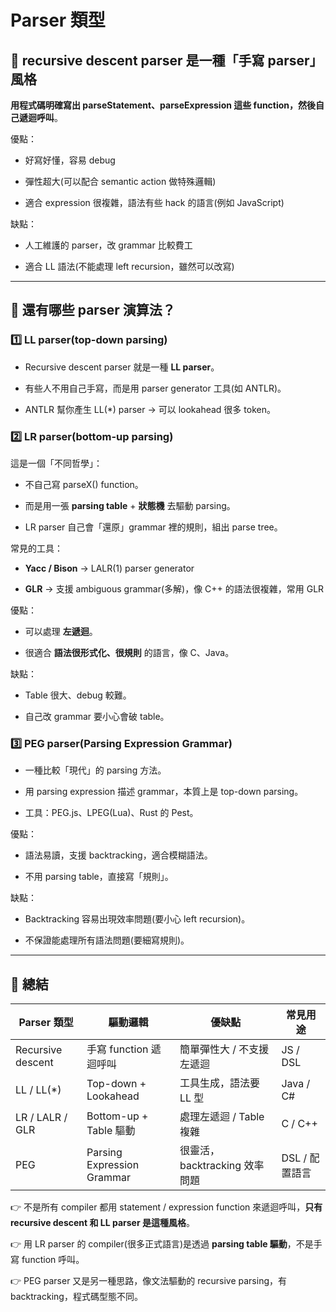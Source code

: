 # Parser 類型

## 🌟 recursive descent parser 是一種「手寫 parser」風格

**用程式碼明確寫出 parseStatement、parseExpression 這些 function，然後自己遞迴呼叫**。

優點：

- 好寫好懂，容易 debug

- 彈性超大(可以配合 semantic action 做特殊邏輯)

- 適合 expression 很複雜，語法有些 hack 的語言(例如 JavaScript)

缺點：

- 人工維護的 parser，改 grammar 比較費工

- 適合 LL 語法(不能處理 left recursion，雖然可以改寫)

---

## 🌟 還有哪些 parser 演算法？

### 1️⃣ **LL parser(top-down parsing)**

- Recursive descent parser 就是一種 **LL parser**。

- 有些人不用自己手寫，而是用 parser generator 工具(如 ANTLR)。

- ANTLR 幫你產生 LL(\*) parser → 可以 lookahead 很多 token。

### 2️⃣ **LR parser(bottom-up parsing)**

這是一個「不同哲學」：

- 不自己寫 parseX() function。

- 而是用一張 **parsing table** + **狀態機** 去驅動 parsing。

- LR parser 自己會「還原」grammar 裡的規則，組出 parse tree。

常見的工具：

- **Yacc / Bison** → LALR(1) parser generator

- **GLR** → 支援 ambiguous grammar(多解)，像 C++ 的語法很複雜，常用 GLR

優點：

- 可以處理 **左遞迴**。

- 很適合 **語法很形式化、很規則** 的語言，像 C、Java。

缺點：

- Table 很大、debug 較難。

- 自己改 grammar 要小心會破 table。

### 3️⃣ **PEG parser(Parsing Expression Grammar)**

- 一種比較「現代」的 parsing 方法。

- 用 parsing expression 描述 grammar，本質上是 top-down parsing。

- 工具：PEG.js、LPEG(Lua)、Rust 的 Pest。

優點：

- 語法易讀，支援 backtracking，適合模糊語法。

- 不用 parsing table，直接寫「規則」。

缺點：

- Backtracking 容易出現效率問題(要小心 left recursion)。

- 不保證能處理所有語法問題(要細寫規則)。

---

## 🌟 總結

| Parser 類型       | 驅動邏輯                   | 優缺點                        | 常見用途       |
| ----------------- | -------------------------- | ----------------------------- | -------------- |
| Recursive descent | 手寫 function 遞迴呼叫     | 簡單彈性大 / 不支援左遞迴     | JS / DSL       |
| LL / LL(\*)       | Top-down + Lookahead       | 工具生成，語法要 LL 型        | Java / C#      |
| LR / LALR / GLR   | Bottom-up + Table 驅動     | 處理左遞迴 / Table 複雜       | C / C++        |
| PEG               | Parsing Expression Grammar | 很靈活，backtracking 效率問題 | DSL / 配置語言 |

👉 不是所有 compiler 都用 statement / expression function 來遞迴呼叫，**只有 recursive descent 和 LL parser 是這種風格**。

👉 用 LR parser 的 compiler(很多正式語言)是透過 **parsing table 驅動**，不是手寫 function 呼叫。

👉 PEG parser 又是另一種思路，像文法驅動的 recursive parsing，有 backtracking，程式碼型態不同。
